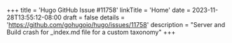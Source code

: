 +++
title = 'Hugo GitHub Issue #11758'
linkTitle = 'Home'
date = 2023-11-28T13:55:12-08:00
draft = false
details = 'https://github.com/gohugoio/hugo/issues/11758'
description = "Server and Build crash for _index.md file for a custom taxonomy"
+++
